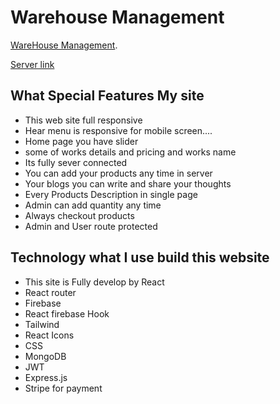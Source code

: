 # Warehouse Management

[WareHouse Management](https://manufacture-website-1a55c.web.app/).

[Server link](https://pacific-ridge-38840.herokuapp.com/)

## What Special Features My site 

* This web site full responsive
* Hear menu is responsive for mobile screen....
* Home page you have slider
* some of works details and pricing and works name
* Its fully sever connected
* You can add your products any time in server
* Your blogs you can write and share your thoughts
* Every Products Description in single page
* Admin can add quantity any time
* Always checkout products
* Admin and User route protected

## Technology what I use build this website

* This site is Fully develop by React
* React router
* Firebase
* React firebase Hook
* Tailwind
* React Icons
* CSS
* MongoDB
* JWT
* Express.js
* Stripe for payment